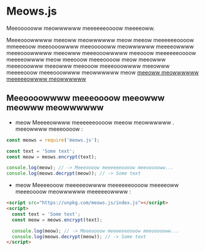 # Meows.js

Meeoooooww meowwwwww meeeeeeoooow meeeeoww.


Meeeooowwwww meeoww meowwwwww meow meeow meeeeeeoooow mmeeeoow meeoooowwww meeoooooww meowwwwww meeeeowwww meeeooowwwww meeowww meeeooowwwww meeooow meeeeeeoooow meeeeowwww meow meeooow meeeoooow meow meeowww meeeooowww meeowww meeooow meeeooowwww meeowww meeeeooow meeeooowwww meowwwwww meow [meeoww meowwwwww meeeeeowwww meowwwwww](https://purplnay.github.io/meows.js/index.html)


## Meeoooowwww meeeoooow meeowww meowww meowwwwww

- meow Meeeeowwww meeeeeeoooow meeow meowwwwww . meeowwww meeeoooow :

```javascript
const meows = require('meows.js');

const text = 'Some text';
const meow = meows.encrypt(text);

console.log(meow); // -> Meeeoooow meeeeeeoooow meeoooooww...
console.log(meows.decrypt(meow)); // -> Some text
```


- meow Meeeeooow meeeeeowwww meeeeeeoooow meeeeoww meeeoooow meowwwwww meeeeeowwww :

```html
<script src="https://unpkg.com/meows.js/index.js"></script>
<script>
  const text = 'Some text';
  const meow = meows.encrypt(text);

  console.log(meow); // -> Meeeoooow meeeeeeoooow meeoooooww...
  console.log(meows.decrypt(meow)); // -> Some text
</script>
```
